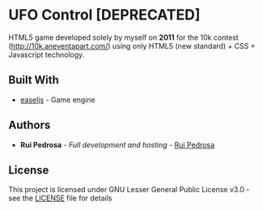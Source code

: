 # UFO Control [DEPRECATED]

HTML5 game developed solely by myself on **2011** for the 10k contest (http://10k.aneventapart.com/) using only HTML5 (new standard) + CSS + Javascript technology.

## Built With

* [easeljs](http://www.createjs.com/easeljs) - Game engine

## Authors

* **Rui Pedrosa** - *Full development and hosting* - [Rui Pedrosa](https://www.linkedin.com/in/ruipedrosa/)

## License

This project is licensed under GNU Lesser General Public License v3.0 - see the [LICENSE](LICENSE) file for details
